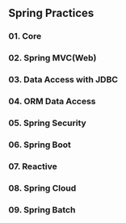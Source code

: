 ## Spring Practices

### 01. Core
### 02. Spring MVC(Web)
### 03. Data Access with JDBC
### 04. ORM Data Access
### 05. Spring Security
### 06. Spring Boot
### 07. Reactive
### 08. Spring Cloud
### 09. Spring Batch